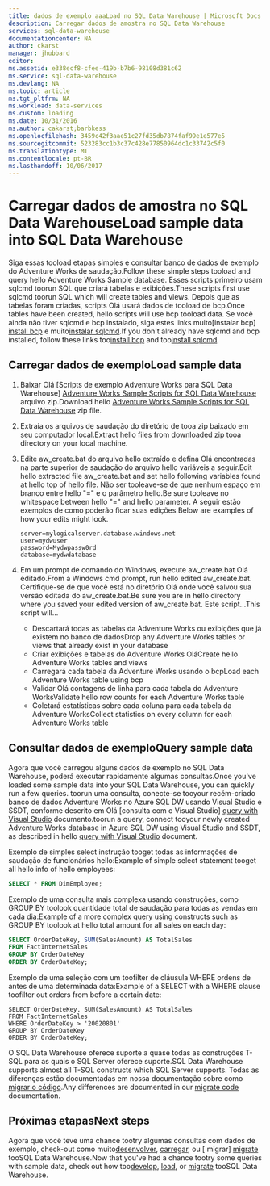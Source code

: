 ```yaml
---
title: dados de exemplo aaaLoad no SQL Data Warehouse | Microsoft Docs
description: Carregar dados de amostra no SQL Data Warehouse
services: sql-data-warehouse
documentationcenter: NA
author: ckarst
manager: jhubbard
editor: 
ms.assetid: e338ecf8-cfee-419b-b7b6-98108d381c62
ms.service: sql-data-warehouse
ms.devlang: NA
ms.topic: article
ms.tgt_pltfrm: NA
ms.workload: data-services
ms.custom: loading
ms.date: 10/31/2016
ms.author: cakarst;barbkess
ms.openlocfilehash: 3459c42f3aae51c27fd35db7874faf99e1e577e5
ms.sourcegitcommit: 523283cc1b3c37c428e77850964dc1c33742c5f0
ms.translationtype: MT
ms.contentlocale: pt-BR
ms.lasthandoff: 10/06/2017
---
```

# <a name="load-sample-data-into-sql-data-warehouse"></a><span data-ttu-id="45af8-103">Carregar dados de amostra no SQL Data Warehouse</span><span class="sxs-lookup"><span data-stu-id="45af8-103">Load sample data into SQL Data Warehouse</span></span>
<span data-ttu-id="45af8-104">Siga essas tooload etapas simples e consultar banco de dados de exemplo do Adventure Works de saudação.</span><span class="sxs-lookup"><span data-stu-id="45af8-104">Follow these simple steps tooload and query hello Adventure Works Sample database.</span></span> <span data-ttu-id="45af8-105">Esses scripts primeiro usam sqlcmd toorun SQL que criará tabelas e exibições.</span><span class="sxs-lookup"><span data-stu-id="45af8-105">These scripts first use sqlcmd toorun SQL which will create tables and views.</span></span> <span data-ttu-id="45af8-106">Depois que as tabelas foram criadas, scripts Olá usará dados de tooload de bcp.</span><span class="sxs-lookup"><span data-stu-id="45af8-106">Once tables have been created, hello scripts will use bcp tooload data.</span></span>  <span data-ttu-id="45af8-107">Se você ainda não tiver sqlcmd e bcp instalado, siga estes links muito[instalar bcp] [ install bcp] e muito[instalar sqlcmd][install sqlcmd].</span><span class="sxs-lookup"><span data-stu-id="45af8-107">If you don't already have sqlcmd and bcp installed, follow these links too[install bcp][install bcp] and too[install sqlcmd][install sqlcmd].</span></span>

## <a name="load-sample-data"></a><span data-ttu-id="45af8-108">Carregar dados de exemplo</span><span class="sxs-lookup"><span data-stu-id="45af8-108">Load sample data</span></span>
1. <span data-ttu-id="45af8-109">Baixar Olá [Scripts de exemplo Adventure Works para SQL Data Warehouse] [ Adventure Works Sample Scripts for SQL Data Warehouse] arquivo zip.</span><span class="sxs-lookup"><span data-stu-id="45af8-109">Download hello [Adventure Works Sample Scripts for SQL Data Warehouse][Adventure Works Sample Scripts for SQL Data Warehouse] zip file.</span></span>
2. <span data-ttu-id="45af8-110">Extraia os arquivos de saudação do diretório de tooa zip baixado em seu computador local.</span><span class="sxs-lookup"><span data-stu-id="45af8-110">Extract hello files from downloaded zip tooa directory on your local machine.</span></span>
3. <span data-ttu-id="45af8-111">Edite aw_create.bat do arquivo hello extraído e defina Olá encontradas na parte superior de saudação do arquivo hello variáveis a seguir.</span><span class="sxs-lookup"><span data-stu-id="45af8-111">Edit hello extracted file aw_create.bat and set hello following variables found at hello top of hello file.</span></span>  <span data-ttu-id="45af8-112">Não ser tooleave-se de que nenhum espaço em branco entre hello "=" e o parâmetro hello.</span><span class="sxs-lookup"><span data-stu-id="45af8-112">Be sure tooleave no whitespace between hello "=" and hello parameter.</span></span>  <span data-ttu-id="45af8-113">A seguir estão exemplos de como poderão ficar suas edições.</span><span class="sxs-lookup"><span data-stu-id="45af8-113">Below are examples of how your edits might look.</span></span>
   
    ```
    server=mylogicalserver.database.windows.net
    user=mydwuser
    password=Mydwpassw0rd
    database=mydwdatabase
    ```
4. <span data-ttu-id="45af8-114">Em um prompt de comando do Windows, execute aw_create.bat Olá editado.</span><span class="sxs-lookup"><span data-stu-id="45af8-114">From a Windows cmd prompt, run hello edited aw_create.bat.</span></span>  <span data-ttu-id="45af8-115">Certifique-se de que você está no diretório Olá onde você salvou sua versão editada do aw_create.bat.</span><span class="sxs-lookup"><span data-stu-id="45af8-115">Be sure you are in hello directory where you saved your edited version of aw_create.bat.</span></span>
   <span data-ttu-id="45af8-116">Este script...</span><span class="sxs-lookup"><span data-stu-id="45af8-116">This script will...</span></span>
   
   * <span data-ttu-id="45af8-117">Descartará todas as tabelas da Adventure Works ou exibições que já existem no banco de dados</span><span class="sxs-lookup"><span data-stu-id="45af8-117">Drop any Adventure Works tables or views that already exist in your database</span></span>
   * <span data-ttu-id="45af8-118">Criar exibições e tabelas do Adventure Works Olá</span><span class="sxs-lookup"><span data-stu-id="45af8-118">Create hello Adventure Works tables and views</span></span>
   * <span data-ttu-id="45af8-119">Carregará cada tabela da Adventure Works usando o bcp</span><span class="sxs-lookup"><span data-stu-id="45af8-119">Load each Adventure Works table using bcp</span></span>
   * <span data-ttu-id="45af8-120">Validar Olá contagens de linha para cada tabela do Adventure Works</span><span class="sxs-lookup"><span data-stu-id="45af8-120">Validate hello row counts for each Adventure Works table</span></span>
   * <span data-ttu-id="45af8-121">Coletará estatísticas sobre cada coluna para cada tabela da Adventure Works</span><span class="sxs-lookup"><span data-stu-id="45af8-121">Collect statistics on every column for each Adventure Works table</span></span>

## <a name="query-sample-data"></a><span data-ttu-id="45af8-122">Consultar dados de exemplo</span><span class="sxs-lookup"><span data-stu-id="45af8-122">Query sample data</span></span>
<span data-ttu-id="45af8-123">Agora que você carregou alguns dados de exemplo no SQL Data Warehouse, poderá executar rapidamente algumas consultas.</span><span class="sxs-lookup"><span data-stu-id="45af8-123">Once you've loaded some sample data into your SQL Data Warehouse, you can quickly run a few queries.</span></span>  <span data-ttu-id="45af8-124">toorun uma consulta, conecte-se tooyour recém-criado banco de dados Adventure Works no Azure SQL DW usando Visual Studio e SSDT, conforme descrito em Olá [consulta com o Visual Studio] [ query with Visual Studio] documento.</span><span class="sxs-lookup"><span data-stu-id="45af8-124">toorun a query, connect tooyour newly created Adventure Works database in Azure SQL DW using Visual Studio and SSDT, as described in hello [query with Visual Studio][query with Visual Studio] document.</span></span>

<span data-ttu-id="45af8-125">Exemplo de simples select instrução tooget todas as informações de saudação de funcionários hello:</span><span class="sxs-lookup"><span data-stu-id="45af8-125">Example of simple select statement tooget all hello info of hello employees:</span></span>

```sql
SELECT * FROM DimEmployee;
```

<span data-ttu-id="45af8-126">Exemplo de uma consulta mais complexa usando construções, como GROUP BY toolook quantidade total de saudação para todas as vendas em cada dia:</span><span class="sxs-lookup"><span data-stu-id="45af8-126">Example of a more complex query using constructs such as GROUP BY toolook at hello total amount for all sales on each day:</span></span>

```sql
SELECT OrderDateKey, SUM(SalesAmount) AS TotalSales
FROM FactInternetSales
GROUP BY OrderDateKey
ORDER BY OrderDateKey;
```

<span data-ttu-id="45af8-127">Exemplo de uma seleção com um toofilter de cláusula WHERE ordens de antes de uma determinada data:</span><span class="sxs-lookup"><span data-stu-id="45af8-127">Example of a SELECT with a WHERE clause toofilter out orders from before a certain date:</span></span>

```
SELECT OrderDateKey, SUM(SalesAmount) AS TotalSales
FROM FactInternetSales
WHERE OrderDateKey > '20020801'
GROUP BY OrderDateKey
ORDER BY OrderDateKey;
```

<span data-ttu-id="45af8-128">O SQL Data Warehouse oferece suporte a quase todas as construções T-SQL para as quais o SQL Server oferece suporte.</span><span class="sxs-lookup"><span data-stu-id="45af8-128">SQL Data Warehouse supports almost all T-SQL constructs which SQL Server supports.</span></span>  <span data-ttu-id="45af8-129">Todas as diferenças estão documentadas em nossa documentação sobre como [migrar o código][migrate code].</span><span class="sxs-lookup"><span data-stu-id="45af8-129">Any differences are documented in our [migrate code][migrate code] documentation.</span></span>

## <a name="next-steps"></a><span data-ttu-id="45af8-130">Próximas etapas</span><span class="sxs-lookup"><span data-stu-id="45af8-130">Next steps</span></span>
<span data-ttu-id="45af8-131">Agora que você teve uma chance tootry algumas consultas com dados de exemplo, check-out como muito[desenvolver][develop], [carregar][load], ou [ migrar] [ migrate] tooSQL Data Warehouse.</span><span class="sxs-lookup"><span data-stu-id="45af8-131">Now that you've had a chance tootry some queries with sample data, check out how too[develop][develop], [load][load], or [migrate][migrate] tooSQL Data Warehouse.</span></span>

<!--Image references-->

<!--Article references-->
[migrate]: sql-data-warehouse-overview-migrate.md
[develop]: sql-data-warehouse-overview-develop.md
[load]: sql-data-warehouse-overview-load.md
[query with Visual Studio]: sql-data-warehouse-query-visual-studio.md
[migrate code]: sql-data-warehouse-migrate-code.md
[install bcp]: sql-data-warehouse-load-with-bcp.md
[install sqlcmd]: sql-data-warehouse-get-started-connect-sqlcmd.md

<!--Other Web references-->
[Adventure Works Sample Scripts for SQL Data Warehouse]: https://migrhoststorage.blob.core.windows.net/sqldwsample/AdventureWorksSQLDW2012.zip
